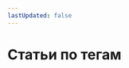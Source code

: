 ```yaml
---
lastUpdated: false
---
```


# Статьи по тегам

<tag-article-list />

<script setup lang="ts">
import TagArticleList from '@components/tag-article-list.vue'
</script>
